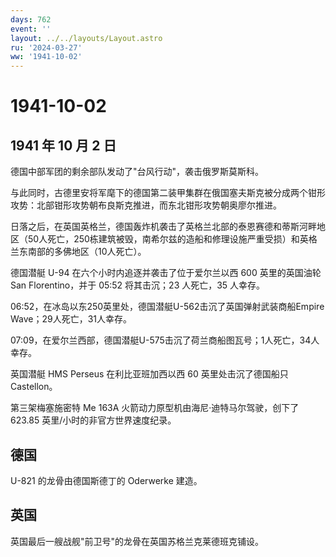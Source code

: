 ```yaml
---
days: 762
event: ''
layout: ../../layouts/Layout.astro
ru: '2024-03-27'
ww: '1941-10-02'
---
```


# 1941-10-02

## 1941 年 10 月 2 日

德国中部军团的剩余部队发动了"台风行动"，袭击俄罗斯莫斯科。

与此同时，古德里安将军麾下的德国第二装甲集群在俄国塞夫斯克被分成两个钳形攻势：北部钳形攻势朝布良斯克推进，而东北钳形攻势朝奥廖尔推进。

日落之后，在英国英格兰，德国轰炸机袭击了英格兰北部的泰恩赛德和蒂斯河畔地区（50人死亡，250栋建筑被毁，南希尔兹的造船和修理设施严重受损）和英格兰东南部的多佛地区（10人死亡）。

德国潜艇 U-94 在六个小时内追逐并袭击了位于爱尔兰以西 600 英里的英国油轮
San Florentino，并于 05:52 将其击沉；23 人死亡，35 人幸存。

06:52，在冰岛以东250英里处，德国潜艇U-562击沉了英国弹射武装商船Empire
Wave；29人死亡，31人幸存。

07:09，在爱尔兰西部，德国潜艇U-575击沉了荷兰商船图瓦号；1人死亡，34人幸存。

英国潜艇 HMS Perseus 在利比亚班加西以西 60 英里处击沉了德国船只
Castellon。

第三架梅塞施密特 Me 163A 火箭动力原型机由海尼·迪特马尔驾驶，创下了
623.85 英里/小时的非官方世界速度纪录。

## 德国

U-821 的龙骨由德国斯德丁的 Oderwerke 建造。

## 英国

英国最后一艘战舰"前卫号"的龙骨在英国苏格兰克莱德班克铺设。